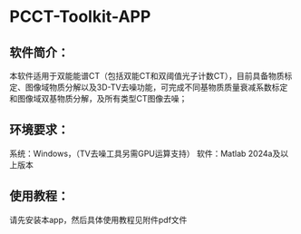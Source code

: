 # PCCT-Toolkit-APP
## 软件简介：
本软件适用于双能能谱CT（包括双能CT和双阈值光子计数CT），目前具备物质标定、图像域物质分解以及3D-TV去噪功能，可完成不同基物质质量衰减系数标定和图像域双基物质分解，及所有类型CT图像去噪；

## 环境要求：
系统：Windows，（TV去噪工具另需GPU运算支持）
软件：Matlab 2024a及以上版本

## 使用教程：
请先安装本app，然后具体使用教程见附件pdf文件
